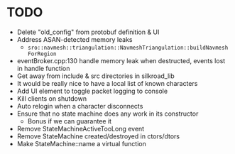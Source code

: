 # TODO

- Delete "old_config" from protobuf definition & UI
- Address ASAN-detected memory leaks
  - `sro::navmesh::triangulation::NavmeshTriangulation::buildNavmeshForRegion`
- eventBroker.cpp:130 handle memory leak when destructed, events lost in handle function
- Get away from include & src directories in silkroad_lib
- It would be really nice to have a local list of known characters
- Add UI element to toggle packet logging to console
- Kill clients on shutdown
- Auto relogin when a character disconnects
- Ensure that no state machine does any work in its constructor
  - Bonus if we can guarantee it
- Remove StateMachineActiveTooLong event
- Remove StateMachine created/destroyed in ctors/dtors
- Make StateMachine::name a virtual function